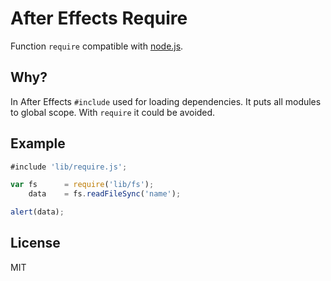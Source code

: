 # After Effects Require

Function `require` compatible with [node.js](http://nodejs.org "Node.js").

## Why?

In After Effects `#include` used for loading dependencies.
It puts all modules to global scope. With `require` it could be avoided.

## Example

```js
#include 'lib/require.js';

var fs      = require('lib/fs');
    data    = fs.readFileSync('name');

alert(data);
```

## License

MIT

